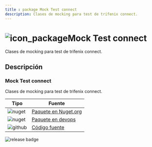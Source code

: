 ```yaml
---
title : package Mock Test connect
description: Clases de mocking para test de trifenix connect.
---
```



# ![icon_package](https://logos.trifenix.io/logo.48x48.png)Mock Test connect

 Clases de mocking para test de trifenix connect.

## Descripción

### Mock Test connect


Clases de mocking para test de trifenix connect.


| Tipo | Fuente |
|---|---|
|![nuget](https://logos.trifenix.io/nuget.24x24.png) | [Paquete en Nuget.org](https://www.nuget.org/packages/trifenix.connect.test.mock/)|
|![nuget](https://logos.trifenix.io/nuget.24x24.png) | [Paquete en devops](https://dev.azure.com/trifenix-connect/base-public-components/_packaging?_a=package&feed=trifenix&package=trifenix.connect&protocolType=NuGet)|
|![github](https://logos.trifenix.io/github.24x24.png) | [Código fuente](https://github.com/trifenix/trifenix-connect-test-mock)|

![release badge](https://feeds.dev.azure.com/trifenix-connect/_apis/public/Packaging/Feeds/4227dc51-6e8c-42c1-97ca-a33e6615385d/Packages/2b2a691b-0198-4745-9b09-12fee3db522c/Badge)

